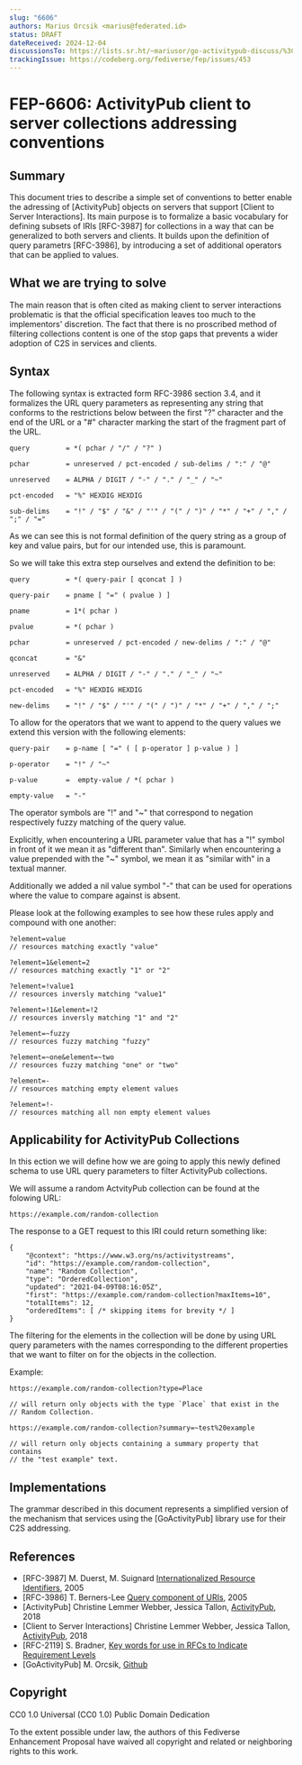 ```yaml
---
slug: "6606"
authors: Marius Orcsik <marius@federated.id>
status: DRAFT
dateReceived: 2024-12-04
discussionsTo: https://lists.sr.ht/~mariusor/go-activitypub-discuss/%3Cwecobrezdaeqzfsukst42hncuuimomii5oeixonirrksrvs4md@4l76dr4obisi%3E
trackingIssue: https://codeberg.org/fediverse/fep/issues/453
---
```


# FEP-6606: ActivityPub client to server collections addressing conventions


## Summary

This document tries to describe a simple set of conventions to better enable
the adressing of [ActivityPub] objects on servers that support [Client to
Server Interactions]. Its main purpose is to formalize a basic vocabulary for
defining subsets of IRIs [RFC-3987] for collections in a way that can be
generalized to both servers and clients. It builds upon the definition of query
parametrs [RFC-3986], by introducing a set of additional operators that can be
applied to values.

## What we are trying to solve

The main reason that is often cited as making client to server interactions
problematic is that the official specification leaves too much to the
implementors' discretion. The fact that there is no proscribed method of
filtering collections content is one of the stop gaps that prevents a wider
adoption of C2S in services and clients. <!-- This is the part we will be
focusing on. -->

## Syntax

The following syntax is extracted form RFC-3986 section 3.4, and it formalizes
the URL query parameters as representing any string that conforms to the
restrictions below between the first "?" character and the end of the URL or a
"#" character marking the start of the fragment part of the URL.

    query         = *( pchar / "/" / "?" )
    
    pchar         = unreserved / pct-encoded / sub-delims / ":" / "@"
    
    unreserved    = ALPHA / DIGIT / "-" / "." / "_" / "~"
    
    pct-encoded   = "%" HEXDIG HEXDIG
    
    sub-delims    = "!" / "$" / "&" / "'" / "(" / ")" / "*" / "+" / "," / ";" / "="

As we can see this is not formal definition of the query string as a group of
key and value pairs, but for our intended use, this is paramount.

So we will take this extra step ourselves and extend the definition to be:

    query         = *( query-pair [ qconcat ] )
    
    query-pair    = pname [ "=" ( pvalue ) ]
    
    pname         = 1*( pchar )
    
    pvalue        = *( pchar )
    
    pchar         = unreserved / pct-encoded / new-delims / ":" / "@"
    
    qconcat       = "&"
    
    unreserved    = ALPHA / DIGIT / "-" / "." / "_" / "~"
    
    pct-encoded   = "%" HEXDIG HEXDIG
    
    new-delims    = "!" / "$" / "'" / "(" / ")" / "*" / "+" / "," / ";" 

To allow for the operators that we want to append to the query values we extend this 
version with the following elements:

    query-pair    = p-name [ "=" ( [ p-operator ] p-value ) ]
    
    p-operator    = "!" / "~"
    
    p-value       =  empty-value / *( pchar )
    
    empty-value   = "-"

The operator symbols are "!" and "~" that correspond to negation respectively fuzzy 
matching of the query value.

Explicitly, when encountering a URL parameter value that has a "!" symbol in front
of it we mean it as "different than". Similarly when encountering a value prepended
with the "~" symbol, we mean it as "similar with" in a textual manner.

Additionally we added a nil value symbol "-" that can be used for operations where
the value to compare against is absent.

Please look at the following examples to see how these rules apply and compound with
one another:

    ?element=value
    // resources matching exactly "value"
    
    ?element=1&element=2
    // resources matching exactly "1" or "2"
    
    ?element=!value1
    // resources inversly matching "value1"
    
    ?element=!1&element=!2
    // resources inversly matching "1" and "2"
    
    ?element=~fuzzy
    // resources fuzzy matching "fuzzy"
    
    ?element=~one&element=~two
    // resources fuzzy matching "one" or "two"
    
    ?element=-
    // resources matching empty element values
    
    ?element=!-
    // resources matching all non empty element values

## Applicability for ActivityPub Collections

In this ection we will define how we are going to apply this newly defined
schema to use URL query parameters to filter ActivityPub collections.

We will assume a random ActvityPub collection can be found at the folowing URL:

    https://example.com/random-collection

The response to a GET request to this IRI could return something like:

    {
        "@context": "https://www.w3.org/ns/activitystreams",
        "id": "https://example.com/random-collection",
        "name": "Random Collection",
        "type": "OrderedCollection",
        "updated": "2021-04-09T08:16:05Z",
        "first": "https://example.com/random-collection?maxItems=10",
        "totalItems": 12,
        "orderedItems": [ /* skipping items for brevity */ ]
    }

The filtering for the elements in the collection will be done by using URL
query parameters with the names corresponding to the different properties that
we want to filter on for the objects in the collection.

Example:

    https://example.com/random-collection?type=Place
    
    // will return only objects with the type `Place` that exist in the
    // Random Collection.
    
    https://example.com/random-collection?summary=~test%20example
    
    // will return only objects containing a summary property that contains
    // the "test example" text.

## Implementations

The grammar described in this document represents a simplified version of the
mechanism that services using the [GoActivityPub] library use for their C2S addressing.

## References

- [RFC-3987] M. Duerst, M. Suignard [Internationalized Resource Identifiers](https://tools.ietf.org/html/rfc3987), 2005
- [RFC-3986] T. Berners-Lee [Query component of URIs](https://tools.ietf.org/html/rfc3986#section-3.4), 2005
- [ActivityPub] Christine Lemmer Webber, Jessica Tallon, [ActivityPub](https://www.w3.org/TR/activitypub/), 2018
- [Client to Server Interactions] Christine Lemmer Webber, Jessica Tallon, [ActivityPub](https://www.w3.org/TR/activitypub/#client-to-server-interactions), 2018
- [RFC-2119] S. Bradner, [Key words for use in RFCs to Indicate Requirement Levels](https://tools.ietf.org/html/rfc2119.html)
- [GoActivityPub] M. Orcsik, [Github](https://github.com/go-ap)


## Copyright

CC0 1.0 Universal (CC0 1.0) Public Domain Dedication 

To the extent possible under law, the authors of this Fediverse Enhancement
Proposal have waived all copyright and related or neighboring rights to this
work.


